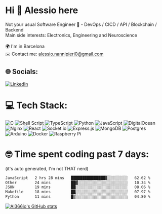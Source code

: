 # Hi 👋 Alessio here
Not your usual Software Engineer 🧠 -  DevOps / CICD / API / Blockchain / Backend <br> Main side interests: Electronics, Engineering and Neuroscience <br><br> 🌍 I'm in Barcelona <br> ✉️ Contact me: [alessio.nannipieri0@gmail.com](mailto:alessio.nannipieri0@gmail.com)


## 🌐 Socials:
[![LinkedIn](https://img.shields.io/badge/LinkedIn-%230077B5.svg?logo=linkedin&logoColor=white)](https://linkedin.com/in/alessio-nannipieri/) 

# 💻 Tech Stack:
![C](https://img.shields.io/badge/c-%2300599C.svg?style=flat&logo=c&logoColor=white) ![Shell Script](https://img.shields.io/badge/shell_script-%23121011.svg?style=flat&logo=gnu-bash&logoColor=white) ![TypeScript](https://img.shields.io/badge/typescript-%23007ACC.svg?style=flat&logo=typescript&logoColor=white) ![Python](https://img.shields.io/badge/python-3670A0?style=flat&logo=python&logoColor=ffdd54) ![JavaScript](https://img.shields.io/badge/javascript-%23323330.svg?style=flat&logo=javascript&logoColor=%23F7DF1E) ![DigitalOcean](https://img.shields.io/badge/DigitalOcean-%230167ff.svg?style=flat&logo=digitalOcean&logoColor=white) ![Nginx](https://img.shields.io/badge/nginx-%23009639.svg?style=flat&logo=nginx&logoColor=white) ![React](https://img.shields.io/badge/react-%2320232a.svg?style=flat&logo=react&logoColor=%2361DAFB) ![Socket.io](https://img.shields.io/badge/Socket.io-black?style=flat&logo=socket.io&badgeColor=010101) ![Express.js](https://img.shields.io/badge/express.js-%23404d59.svg?style=flat&logo=express&logoColor=%2361DAFB) ![MongoDB](https://img.shields.io/badge/MongoDB-%234ea94b.svg?style=flat&logo=mongodb&logoColor=white) ![Postgres](https://img.shields.io/badge/postgres-%23316192.svg?style=flat&logo=postgresql&logoColor=white) ![Arduino](https://img.shields.io/badge/-Arduino-00979D?style=flat&logo=Arduino&logoColor=white) ![Docker](https://img.shields.io/badge/docker-%230db7ed.svg?style=flat&logo=docker&logoColor=white) ![Raspberry Pi](https://img.shields.io/badge/-RaspberryPi-C51A4A?style=flat&logo=Raspberry-Pi)

# 🤓 Time spent coding past 7 days:
(it's auto generated, I'm not THAT nerd)
<!--START_SECTION:waka-->

```txt
JavaScript   2 hrs 28 mins   ███████████████▓░░░░░░░░░   62.62 %
Other        24 mins         ██▓░░░░░░░░░░░░░░░░░░░░░░   10.34 %
JSON         19 mins         ██░░░░░░░░░░░░░░░░░░░░░░░   08.06 %
Makefile     18 mins         ██░░░░░░░░░░░░░░░░░░░░░░░   07.97 %
Python       11 mins         █▒░░░░░░░░░░░░░░░░░░░░░░░   04.80 %
```

<!--END_SECTION:waka-->

[![Al366io's GitHub stats](https://github-readme-stats.vercel.app/api?username=al366io)](https://github.com/anuraghazra/github-readme-stats)
